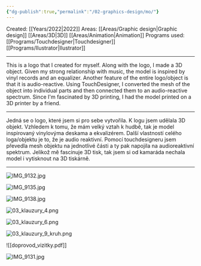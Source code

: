 ```yaml
---
{"dg-publish":true,"permalink":"/02-graphics-design/mo/"}
---
```


Created: [[Years/2022\|2022]]
Areas: [[Areas/Graphic design\|Graphic design]] [[Areas/3D\|3D]] [[Areas/Animation\|Animation]]
Programs used: [[Programs/Touchdesigner\|Touchdesigner]] [[Programs/Ilustrator\|Ilustrator]]

----
This is a logo that I created for myself. Along with the logo, I made  a 3D object. Given my strong relationship with music, the model is inspired by vinyl records and an equalizer. Another feature of the entire logo/object is that it is audio-reactive. Using TouchDesigner, I converted the mesh of the object into individual parts and then connected them to an audio-reactive spectrum.  Since I'm fascinated by 3D printing, I had the model printed on  a 3D printer by a friend.

----
Jedná se o logo, které jsem si pro sebe vytvořila. K logu jsem udělala 3D objekt. Vzhledem k tomu, že mám velký vztah k hudbě, tak je model inspirovaný vinylovýma deskama a ekvalizérem. Další vlastností celého loga/objektu je to, že je audio reaktivní. Pomocí touchdesigneru jsem převedla mesh objektu na jednotlivé části a ty pak napojila na audioreaktivní spektrum. Jelikož mě fascinuje 3D tisk, tak jsem si od kamaráda nechala model i vytisknout na 3D tiskárně.

----
![IMG_9132.jpg](/img/user/imgs/IMG_9132.jpg)

![IMG_9135.jpg](/img/user/imgs/IMG_9135.jpg)

![IMG_9138.jpg](/img/user/imgs/IMG_9138.jpg)

![03_klauzury_4.png](/img/user/imgs/03_klauzury_4.png)

![03_klauzury_6.png](/img/user/imgs/03_klauzury_6.png)

![03_klauzury_9_kruh.png](/img/user/imgs/03_klauzury_9_kruh.png)

![[doprovod_vizitky.pdf]]

![IMG_9131.jpg](/img/user/imgs/IMG_9131.jpg)